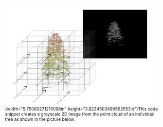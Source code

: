 ![](media/image1.png){width="5.75080271216098in"
height="3.8234503499562553in"}This code snippet creates a grayscale 2D
image from the point cloud of an individual tree as shown in the picture
below.
